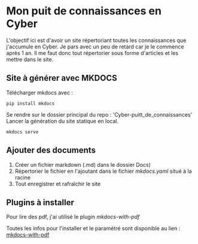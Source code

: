 # Mon puit de connaissances en Cyber

L'objectif ici est d'avoir un site répertoriant toutes les connaissances que j'accumule en Cyber. Je pars avec un peu de retard car je le commence après 1 an. Il me faut donc tout répertorier sous forme d'articles et les mettre dans le site.

## Site à générer avec MKDOCS 

Télécharger mkdocs avec :
```
pip install mkdocs
```
Se rendre sur le dossier principal du repo : 'Cyber-puitt_de_connaissances'  
Lancer la génération du site statique en local.

```
mkdocs serve
```

## Ajouter des documents

1. Créer un fichier markdown (.md) dans le dossier Docs)
2. Répertorier le fichier en l'ajoutant dans le fichier *mkdocs.yaml* situé à la racine
3. Tout enregistrer et rafraîchir le site

## Plugins à installer

Pour lire des pdf, j'ai utilisé le plugin *mkdocs-with-pdf*  

Toutes les infos pour l'installer et le paramétré sont disponible au lien : [mkdocs-with-pdf](https://pypi.org/project/mkdocs-with-pdf/ "Lien doc mkdocs-with-pdf")
